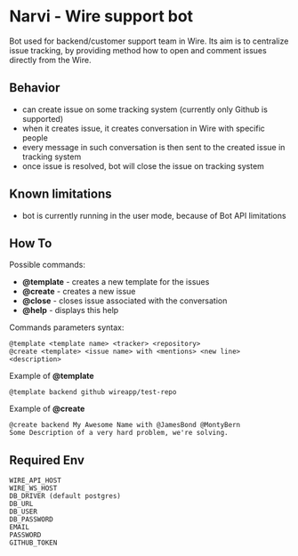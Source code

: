# Narvi - Wire support bot

Bot used for backend/customer support team in Wire.
Its aim is to centralize issue tracking, by providing method how to open and comment
issues directly from the Wire.

## Behavior
* can create issue on some tracking system (currently only Github is supported)
* when it creates issue, it creates conversation in Wire with specific people
* every message in such conversation is then sent to the created issue in tracking system
* once issue is resolved, bot will close the issue on tracking system

## Known limitations
* bot is currently running in the user mode, because of Bot API limitations

## How To
Possible commands:
* **@template** - creates a new template for the issues
* **@create** - creates a new issue
* **@close** - closes issue associated with the conversation
* **@help** - displays this help

Commands parameters syntax:
```
@template <template name> <tracker> <repository>
@create <template> <issue name> with <mentions> <new line> <description>
```

Example of **@template**
```
@template backend github wireapp/test-repo
```
Example of **@create**
```
@create backend My Awesome Name with @JamesBond @MontyBern
Some Description of a very hard problem, we're solving.
```

## Required Env
```
WIRE_API_HOST
WIRE_WS_HOST
DB_DRIVER (default postgres)
DB_URL
DB_USER
DB_PASSWORD
EMAIL
PASSWORD
GITHUB_TOKEN
```

